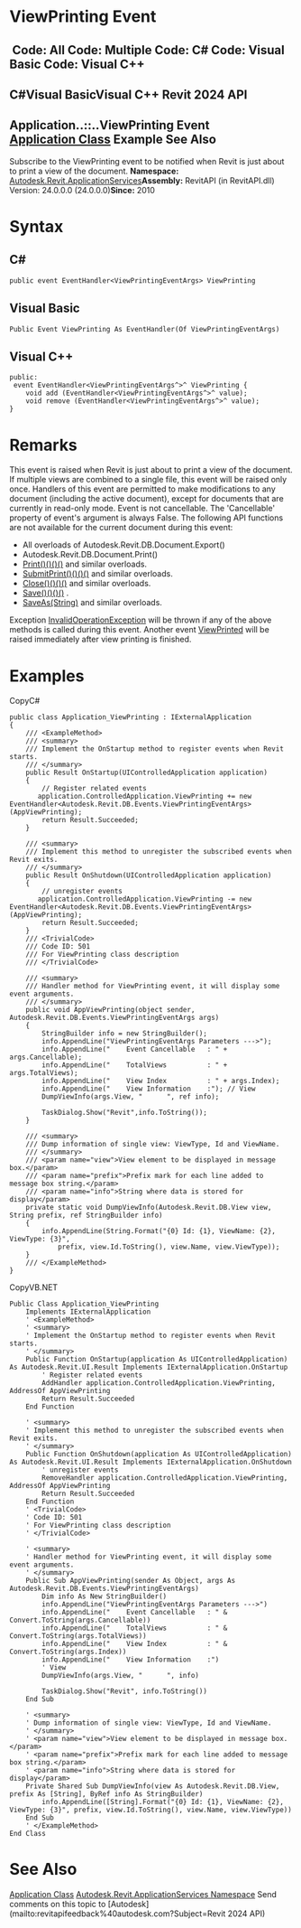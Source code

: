 # ViewPrinting Event

﻿
 Code: All Code: Multiple Code: C# Code: Visual Basic Code: Visual C++   
---  
C#Visual BasicVisual C++
Revit 2024 API  
---  
Application..::..ViewPrinting Event  
[Application Class](94db8ea8-d2c3-5e71-8030-466bcb8e4426.md "Application Class") Example See Also  
---  
Subscribe to the ViewPrinting event to be notified when Revit is just about to print a view of the document. 
**Namespace:** [Autodesk.Revit.ApplicationServices](91957e18-2935-006c-83ab-3b5b9dbb5928.md "Autodesk.Revit.ApplicationServices Namespace")**Assembly:** RevitAPI (in RevitAPI.dll) Version: 24.0.0.0 (24.0.0.0)**Since:** 2010 
# Syntax
C#  
---  
```text
public event EventHandler<ViewPrintingEventArgs> ViewPrinting
```
  
Visual Basic  
---  
```text
Public Event ViewPrinting As EventHandler(Of ViewPrintingEventArgs)
```
  
Visual C++  
---  
```text
public:
 event EventHandler<ViewPrintingEventArgs^>^ ViewPrinting {
	void add (EventHandler<ViewPrintingEventArgs^>^ value);
	void remove (EventHandler<ViewPrintingEventArgs^>^ value);
}
```
  
# Remarks
This event is raised when Revit is just about to print a view of the document. If multiple views are combined to a single file, this event will be raised only once. 
Handlers of this event are permitted to make modifications to any document (including the active document), except for documents that are currently in read-only mode. 
Event is not cancellable. The 'Cancellable' property of event's argument is always False.
The following API functions are not available for the current document during this event: 
  * All overloads of Autodesk.Revit.DB.Document.Export()
  * Autodesk.Revit.DB.Document.Print()
  * [Print()()()()](1ea1e825-8044-7a27-d9b9-ca463443c3b9.md "Print Method") and similar overloads.
  * [SubmitPrint()()()()](0c9524b7-33b5-8c76-2843-c7024f03e4d7.md "SubmitPrint Method") and similar overloads.
  * [Close()()()()](da2f27b9-7255-4950-82a2-86e1432ff9f0.md "Close Method") and similar overloads.
  * [Save()()()()](8dec13b6-71f4-45d2-74e3-b109153721b5.md "Save Method") .
  * [SaveAs(String)](25c44d4a-b220-5898-b28c-a2cf6a8a8673.md "SaveAs Method \(String\)") and similar overloads.

Exception [InvalidOperationException](9e715f03-3884-e539-4dd6-8d7545733adc.md "InvalidOperationException Class") will be thrown if any of the above methods is called during this event.
Another event [ViewPrinted](5f995f6a-15d8-b1c3-9bc4-3bd203dc16f6.md "ViewPrinted Event") will be raised immediately after view printing is finished.
# Examples
CopyC#
```text
public class Application_ViewPrinting : IExternalApplication
{
    /// <ExampleMethod>
    /// <summary>
    /// Implement the OnStartup method to register events when Revit starts.
    /// </summary>
    public Result OnStartup(UIControlledApplication application)
    {
        // Register related events
       application.ControlledApplication.ViewPrinting += new EventHandler<Autodesk.Revit.DB.Events.ViewPrintingEventArgs>(AppViewPrinting);
        return Result.Succeeded;
    }

    /// <summary>
    /// Implement this method to unregister the subscribed events when Revit exits.
    /// </summary>
    public Result OnShutdown(UIControlledApplication application)
    {
        // unregister events
       application.ControlledApplication.ViewPrinting -= new EventHandler<Autodesk.Revit.DB.Events.ViewPrintingEventArgs>(AppViewPrinting);
        return Result.Succeeded;
    }
    /// <TrivialCode>
    /// Code ID: 501
    /// For ViewPrinting class description
    /// </TrivialCode>

    /// <summary>
    /// Handler method for ViewPrinting event, it will display some event arguments. 
    /// </summary>
    public void AppViewPrinting(object sender, Autodesk.Revit.DB.Events.ViewPrintingEventArgs args)
    {
        StringBuilder info = new StringBuilder();
        info.AppendLine("ViewPrintingEventArgs Parameters --->");
        info.AppendLine("    Event Cancellable   : " + args.Cancellable);
        info.AppendLine("    TotalViews          : " + args.TotalViews);
        info.AppendLine("    View Index          : " + args.Index);
        info.AppendLine("    View Information    :"); // View
        DumpViewInfo(args.View, "      ", ref info);

        TaskDialog.Show("Revit",info.ToString());
    }

    /// <summary>
    /// Dump information of single view: ViewType, Id and ViewName.
    /// </summary>
    /// <param name="view">View element to be displayed in message box.</param>
    /// <param name="prefix">Prefix mark for each line added to message box string.</param>
    /// <param name="info">String where data is stored for display</param>
    private static void DumpViewInfo(Autodesk.Revit.DB.View view, String prefix, ref StringBuilder info)
    {
        info.AppendLine(String.Format("{0} Id: {1}, ViewName: {2}, ViewType: {3}",
            prefix, view.Id.ToString(), view.Name, view.ViewType));
    }
    /// </ExampleMethod>
}
```

CopyVB.NET
```text
Public Class Application_ViewPrinting
    Implements IExternalApplication
    ' <ExampleMethod>
    ' <summary>
    ' Implement the OnStartup method to register events when Revit starts.
    ' </summary>
    Public Function OnStartup(application As UIControlledApplication) As Autodesk.Revit.UI.Result Implements IExternalApplication.OnStartup
        ' Register related events
        AddHandler application.ControlledApplication.ViewPrinting, AddressOf AppViewPrinting
        Return Result.Succeeded
    End Function

    ' <summary>
    ' Implement this method to unregister the subscribed events when Revit exits.
    ' </summary>
    Public Function OnShutdown(application As UIControlledApplication) As Autodesk.Revit.UI.Result Implements IExternalApplication.OnShutdown
        ' unregister events
        RemoveHandler application.ControlledApplication.ViewPrinting, AddressOf AppViewPrinting
        Return Result.Succeeded
    End Function
    ' <TrivialCode>
    ' Code ID: 501
    ' For ViewPrinting class description
    ' </TrivialCode>

    ' <summary>
    ' Handler method for ViewPrinting event, it will display some event arguments. 
    ' </summary>
    Public Sub AppViewPrinting(sender As Object, args As Autodesk.Revit.DB.Events.ViewPrintingEventArgs)
        Dim info As New StringBuilder()
        info.AppendLine("ViewPrintingEventArgs Parameters --->")
        info.AppendLine("    Event Cancellable   : " & Convert.ToString(args.Cancellable))
        info.AppendLine("    TotalViews          : " & Convert.ToString(args.TotalViews))
        info.AppendLine("    View Index          : " & Convert.ToString(args.Index))
        info.AppendLine("    View Information    :")
        ' View
        DumpViewInfo(args.View, "      ", info)

        TaskDialog.Show("Revit", info.ToString())
    End Sub

    ' <summary>
    ' Dump information of single view: ViewType, Id and ViewName.
    ' </summary>
    ' <param name="view">View element to be displayed in message box.</param>
    ' <param name="prefix">Prefix mark for each line added to message box string.</param>
    ' <param name="info">String where data is stored for display</param>
    Private Shared Sub DumpViewInfo(view As Autodesk.Revit.DB.View, prefix As [String], ByRef info As StringBuilder)
        info.AppendLine([String].Format("{0} Id: {1}, ViewName: {2}, ViewType: {3}", prefix, view.Id.ToString(), view.Name, view.ViewType))
    End Sub
    ' </ExampleMethod>
End Class
```

# See Also
[Application Class](94db8ea8-d2c3-5e71-8030-466bcb8e4426.md "Application Class")
[Autodesk.Revit.ApplicationServices Namespace](91957e18-2935-006c-83ab-3b5b9dbb5928.md "Autodesk.Revit.ApplicationServices Namespace")
Send comments on this topic to [Autodesk](mailto:revitapifeedback%40autodesk.com?Subject=Revit 2024 API)